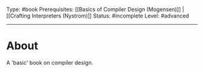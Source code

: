 Type: #book
Prerequisites: [[Basics of Compiler Design (Mogensen)]] | [[Crafting Interpreters (Nystrom)]]
Status: #incomplete 
Level: #advanced  

----
# About

A 'basic' book on compiler design. 